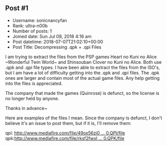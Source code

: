 ## Post #1
- Username: sonicnancyfan
- Rank: ultra-n00b
- Number of posts: 1
- Joined date: Sun Jul 08, 2018 4:16 am
- Post datetime: 2018-07-07T21:02:10+00:00
- Post Title: Decompressing .qpk + .qpi Files

I am trying to extract the files from the PSP games Heart no Kuni no Alice ~Wonderful Twin World~ and Shinsouban Clover no Kuni no Alice. Both use .qpk and .qpi file types. I have been able to extract the files from the ISO's, but I am have a lot of difficulty getting into the .qpk and .qpi files. The .qpk ones are larger and contain most of the actual game files. Any help getting into the files is appreciated.

The company that made the games (Quinrose) is defunct, so the license is no longer held by anyone.

Thanks in advance~

Here are examples of the files I mean. Since the company is defunct, I don't believe it's an issue to post them, but if it is, I'll remove them:

qpi: [http://www.mediafire.com/file/49ox56zi0 ... 0.QPI/file](http://www.mediafire.com/file/49ox56zi0b80qcz/DATA0.QPI/file)
qpk:[http://www.mediafire.com/file/rksf2fwxl ... 0.QPK/file](http://www.mediafire.com/file/rksf2fwxll3rgkx/DATA0.QPK/file)
